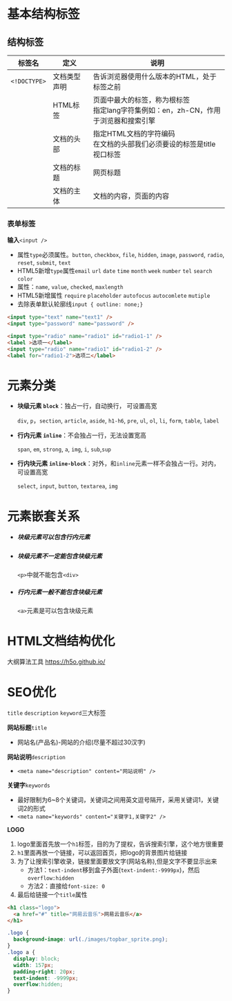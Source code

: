 # 基本结构标签







### 





## 结构标签

| 标签名          | 定义         | 说明                                                         |
| --------------- | ------------ | ------------------------------------------------------------ |
| `<!DOCTYPE>`    | 文档类型声明 | 告诉浏览器使用什么版本的HTML，处于<html>标签之前             |
| <html></html>   | HTML标签     | 页面中最大的标签，称为根标签<br />指定lang字符集例如：en，zh-CN，作用于浏览器和搜索引擎 |
| <head></head>   | 文档的头部   | <meta charset="UFT-8">指定HTML文档的字符编码<br /><title></title>在文档的头部我们必须要设的标签是title<br /><meta name="viewport"> 视口标签 |
| <title></title> | 文档的标题   | 网页标题                                                     |
| <body></body>   | 文档的主体   | 文档的内容，页面的内容                                       |





















  





### 表单标签

**输入**`<input /> `

- 属性`type`必须属性。`button`, `checkbox`, `file`, `hidden`, `image`, `password`, `radio`, `reset`, `submit`, `text`
- HTML5新增`type`属性`email` `url` `date` `time` `month` `week` `number` `tel` `search` `color`
- 属性：`name`, `value`, `checked`, `maxlength`
- HTML5新增属性 `require` `placeholder` `autofocus` `autocomlete` `mutiple`
- 去除表单默认轮廓线`input { outline: none;}`

```html
<input type="text" name="text1" />
<input type="password" name="password" />

<input type="radio" name="radio1" id="radio1-1" />
<label >选项一</label>
<input type="radio" name="radio1" id="radio1-2" />
<label for="radio1-2">选项二</label>
```



# 元素分类

- **块级元素 `block`**：独占一行，自动换行， 可设置高宽

  `div`, `p`，`section`, `article`, `aside`, `h1-h6`, `pre`, `ul`, `ol`, `li`, `form`, `table`, `label`

- **行内元素 `inline`**：不会独占一行，无法设置宽高

  `span`, `em`, `strong`, `a`, `img`, `i`, `sub`,`sup`

- **行内块元素 `inline-block`**：对外，和`inline`元素一样不会独占一行。对内，可设置高宽

  `select`, `input`, `button`, `textarea`, `img`



# 元素嵌套关系

- ##### 块级元素可以包含行内元素 

- ##### 块级元素不一定能包含块级元素

  `<p>`中就不能包含`<div>`

- ##### 行内元素一般不能包含块级元素

  `<a>`元素是可以包含块级元素









# HTML文档结构优化

大纲算法工具 https://h5o.github.io/ 



# SEO优化

`title` `description` `keyword`三大标签

**网站标题**`title`

- 网站名(产品名)-网站的介绍(尽量不超过30汉字)

**网站说明**`description`

- `<meta name="description" content="网站说明" />`

**关键字**`keywords`

- 最好限制为6~8个关键词，关键词之间用英文逗号隔开，采用关键词1，关键词2的形式
- `<meta name="keywords" content="关键字1,关键字2" />`

**LOGO**

1. logo里面首先放一个`h1`标签，目的为了提权，告诉搜索引擎，这个地方很重要
2. `h1`里面再放一个链接，可以返回首页，把logo的背景图片给链接
3. 为了让搜索引擎收录，链接里面要放文字(网站名称),但是文字不要显示出来
   - 方法1：`text-indent`移到盒子外面(`text-indent:-9999px`)，然后`overflow:hidden`
   - 方法2：直接给`font-size: 0`
4. 最后给链接一个`title`属性

```html
<h1 class="logo">
  <a href="#" title="网易云音乐">网易云音乐</a>
</h1>
```

```css
.logo {
  background-image: url(./images/topbar_sprite.png);
}
.logo a {
  display: block;
  width: 157px;
  padding-right: 20px;
  text-indent: -9999px;
  overflow:hidden;
}
```



